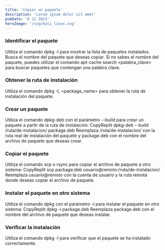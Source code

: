 ```yaml
---
title: 'Copiar un paquete'
description: 'Lorem ipsum dolor sit amet'
pubDate: '6 12 2022'
heroImage: '/svg/kali_linux.svg'
---
```


### Identificar el paquete

Utiliza el comando dpkg -l para mostrar la lista de paquetes instalados.
Busca el nombre del paquete que deseas copiar.
Si no sabes el nombre del paquete, puedes utilizar el comando apt-cache search <palabra_clave> para buscar paquetes que contengan una palabra clave.

### Obtener la ruta de instalación

Utiliza el comando dpkg -L <package_name> para obtener la ruta de instalación del paquete.

### Crear un paquete

Utiliza el comando dpkg-deb con el parámetro --build para crear un paquete a partir de la ruta de instalación:
CopyReplit
dpkg-deb --build /ruta/de-instalacion/ package.deb
Reemplaza /ruta/de-instalacion/ con la ruta real de instalación del paquete y package.deb con el nombre del archivo de paquete que deseas crear.

### Copiar el paquete

Utiliza el comando scp o rsync para copiar el archivo de paquete a otro sistema:
CopyReplit
scp package.deb usuario@remoto:/ruta/de-instalacion/
Reemplaza usuario@remoto con la cuenta de usuario y la ruta remota donde deseas copiar el archivo de paquete.

### Instalar el paquete en otro sistema

Utiliza el comando dpkg con el parámetro -i para instalar el paquete en otro sistema:
CopyReplit
dpkg -i package.deb
Reemplaza package.deb con el nombre del archivo de paquete que deseas instalar.

### Verificar la instalación

Utiliza el comando dpkg -l para verificar que el paquete se ha instalado correctamente.